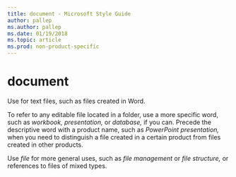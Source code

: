 ```yaml
---
title: document - Microsoft Style Guide
author: pallep
ms.author: pallep
ms.date: 01/19/2018
ms.topic: article
ms.prod: non-product-specific
---
```


# document

Use for text files, such as files created in Word. 

To refer to any editable file located in a folder, use a more specific word, such as *workbook, presentation,* or *database,* if you can. Precede the descriptive word with a product name, such as *PowerPoint presentation,* when you need to distinguish a file created in a certain product from files created in other products. 

Use *file* for more general uses, such as *file management* or *file structure,* or references to files of mixed types.
